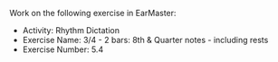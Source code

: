 Work on the following exercise in EarMaster:
- Activity: Rhythm Dictation
- Exercise Name: 3/4 - 2 bars: 8th & Quarter notes - including rests
- Exercise Number: 5.4
